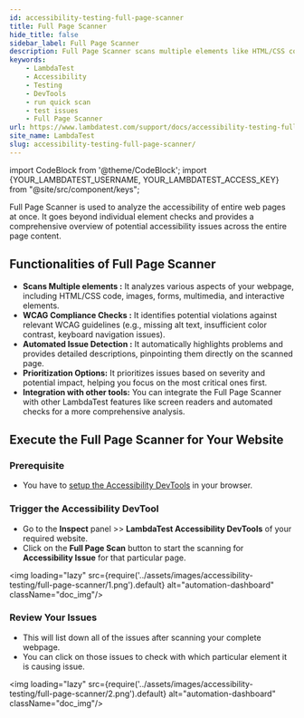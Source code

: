 ```yaml
---
id: accessibility-testing-full-page-scanner
title: Full Page Scanner
hide_title: false
sidebar_label: Full Page Scanner
description: Full Page Scanner scans multiple elements like HTML/CSS code, images, forms, and multimedia elements, ensuring WCAG compliance and automated issue detection.
keywords:
    - LambdaTest
    - Accessibility
    - Testing
    - DevTools
    - run quick scan
    - test issues
    - Full Page Scanner
url: https://www.lambdatest.com/support/docs/accessibility-testing-full-page-scanner/
site_name: LambdaTest
slug: accessibility-testing-full-page-scanner/
---
```


import CodeBlock from '@theme/CodeBlock';
import {YOUR_LAMBDATEST_USERNAME, YOUR_LAMBDATEST_ACCESS_KEY} from "@site/src/component/keys";

<script type="application/ld+json"
      dangerouslySetInnerHTML={{ __html: JSON.stringify({
       "@context": "https://schema.org",
        "@type": "BreadcrumbList",
        "itemListElement": [{
          "@type": "ListItem",
          "position": 1,
          "name": "Home",
          "item": "https://www.lambdatest.com"
        },{
          "@type": "ListItem",
          "position": 2,
          "name": "Support",
          "item": "https://www.lambdatest.com/support/docs/"
        },{
          "@type": "ListItem",
          "position": 3,
          "name": "How to run Full Page Scanner",
          "item": "https://www.lambdatest.com/support/docs/accessibility-testing-full-page-scanner/"
        }]
      })
    }}
></script>
Full Page Scanner is used to analyze the accessibility of entire web pages at once. It goes beyond individual element checks and provides a comprehensive overview of potential accessibility issues across the entire page content.

## Functionalities of Full Page Scanner

- **Scans Multiple elements :** It analyzes various aspects of your webpage, including HTML/CSS code, images, forms, multimedia, and interactive elements.
- **WCAG Compliance Checks :** It identifies potential violations against relevant WCAG guidelines (e.g., missing alt text, insufficient color contrast, keyboard navigation issues).
- **Automated Issue Detection :** It automatically highlights problems and provides detailed descriptions, pinpointing them directly on the scanned page.
- **Prioritization Options:** It prioritizes issues based on severity and potential impact, helping you focus on the most critical ones first.
- **Integration with other tools:** You can integrate the Full Page Scanner with other LambdaTest features like screen readers and automated checks for a more comprehensive analysis.

## Execute the Full Page Scanner for Your Website

### Prerequisite

- You have to [setup the Accessibility DevTools](/support/docs/accessibility-testing-install-devtools) in your browser.

### Trigger the Accessibility DevTool

- Go to the **Inspect** panel >> **LambdaTest Accessibility DevTools** of your required website.
- Click on the **Full Page Scan** button to start the scanning for **Accessibility Issue** for that particular page.

<img loading="lazy" src={require('../assets/images/accessibility-testing/full-page-scanner/1.png').default} alt="automation-dashboard" className="doc_img"/>

### Review Your Issues

- This will list down all of the issues after scanning your complete webpage.
- You can click on those issues to check with which particular element it is causing issue.

<img loading="lazy" src={require('../assets/images/accessibility-testing/full-page-scanner/2.png').default} alt="automation-dashboard" className="doc_img"/>
